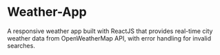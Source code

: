 # Weather-App
A responsive weather app built with ReactJS that provides real-time city weather data from OpenWeatherMap API, with error handling for invalid searches.
